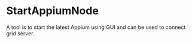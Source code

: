 # StartAppiumNode
A tool is to start the latest Appium using GUI and can be used to connect grid server.
